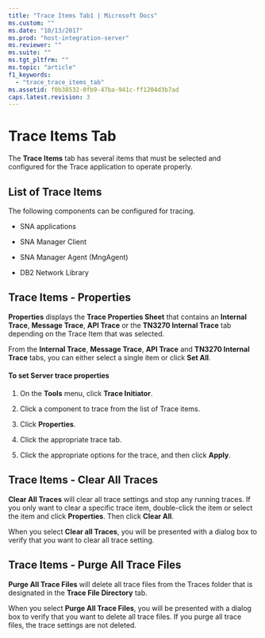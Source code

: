 ```yaml
---
title: "Trace Items Tab1 | Microsoft Docs"
ms.custom: ""
ms.date: "10/13/2017"
ms.prod: "host-integration-server"
ms.reviewer: ""
ms.suite: ""
ms.tgt_pltfrm: ""
ms.topic: "article"
f1_keywords: 
  - "trace_trace_items_tab"
ms.assetid: f0b38532-0fb9-47ba-941c-ff1204d3b7ad
caps.latest.revision: 3
---
```

# Trace Items Tab
The **Trace Items** tab has several items that must be selected and configured for the Trace application to operate properly.  
  
## List of Trace Items  
 The following components can be configured for tracing.  
  
-   SNA applications  
  
-   SNA Manager Client  
  
-   SNA Manager Agent (MngAgent)  
  
-   DB2 Network Library  
  
## Trace Items - Properties  
 **Properties** displays the **Trace Properties Sheet** that contains an **Internal Trace**, **Message Trace**, **API Trace** or the **TN3270 Internal Trace** tab depending on the Trace Item that was selected.  
  
 From the **Internal Trace**, **Message Trace**, **API Trace** and **TN3270 Internal Trace** tabs, you can either select a single item or click **Set All**.  
  
#### To set Server trace properties  
  
1.  On the **Tools** menu, click **Trace Initiator**.  
  
2.  Click a component to trace from the list of Trace items.  
  
3.  Click **Properties**.  
  
4.  Click the appropriate trace tab.  
  
5.  Click the appropriate options for the trace, and then click **Apply**.  
  
## Trace Items - Clear All Traces  
 **Clear All Traces** will clear all trace settings and stop any running traces. If you only want to clear a specific trace item, double-click the item or select the item and click **Properties**. Then click **Clear All**.  
  
 When you select **Clear all Traces**, you will be presented with a dialog box to verify that you want to clear all trace setting.  
  
## Trace Items - Purge All Trace Files  
 **Purge All Trace Files** will delete all trace files from the Traces folder that is designated in the **Trace File Directory** tab.  
  
 When you select **Purge All Trace Files**, you will be presented with a dialog box to verify that you want to delete all trace files. If you purge all trace files, the trace settings are not deleted.